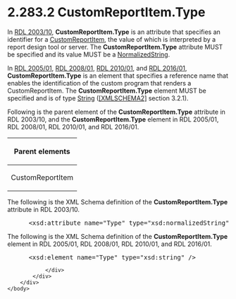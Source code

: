<html dir="LTR" xmlns:mshelp="http://msdn.microsoft.com/mshelp" xmlns:ddue="http://ddue.schemas.microsoft.com/authoring/2003/5" xmlns:xlink="http://www.w3.org/1999/xlink" xmlns:tool="http://www.microsoft.com/tooltip">
    <head>
        <meta http-equiv="Content-Type" content="text/html; CHARSET=utf-8"></meta>
        <meta name="save" content="history"></meta>
        <title>2.283.2 CustomReportItem.Type</title>
        <xml>
            <mshelp:toctitle title="2.283.2 CustomReportItem.Type"></mshelp:toctitle>
            <mshelp:rltitle title="[MS-RDL]: CustomReportItem.Type"></mshelp:rltitle>
            <mshelp:keyword index="A" term="d958207b-0d3b-4c17-8203-04207c3fa5cd"></mshelp:keyword>
            <mshelp:attr name="DCSext.ContentType" value="open specification"></mshelp:attr>
            <mshelp:attr name="AssetID" value="d958207b-0d3b-4c17-8203-04207c3fa5cd"></mshelp:attr>
            <mshelp:attr name="TopicType" value="kbRef"></mshelp:attr>
            <mshelp:attr name="DCSext.Title" value="[MS-RDL]: CustomReportItem.Type" />
        </xml>
    </head>
    <body>
        <div id="header">
            <h1 class="heading">2.283.2 CustomReportItem.Type</h1>
        </div>
        <div id="mainSection">
            <div id="mainBody">
                <div id="allHistory" class="saveHistory"></div>
                <div id="sectionSection0" class="section" name="collapseableSection">
                    

<p>In <a href="a7e2ad00-07c8-4f6d-80ab-3ad55df7b233.html">RDL 2003/10</a>,
<b>CustomReportItem.Type</b> is an attribute that specifies an identifier for a
<a href="6bb7b35c-e517-4444-a96b-9f2ccdd1a642.html">CustomReportItem</a>, the
value of which is interpreted by a report design tool or server. The <b>CustomReportItem.Type</b>
attribute MUST be specified and its value MUST be a <a href="1b08f7bf-7112-4831-979a-fe3f8baae388.html">NormalizedString</a>.</p>

<p>In <a href="3ebe2912-4958-4832-b391-cad1f5e13338.html">RDL 2005/01</a>,
<a href="1e855f94-4617-47e4-b89e-0856c6cb420f.html">RDL 2008/01</a>, <a href="3428e690-a348-4ec7-8a6a-8efb42d2cdee.html">RDL 2010/01</a>, and <a href="52ce3983-2bfc-4e72-9359-42aaf5fe4509.html">RDL 2016/01</a>, <b>CustomReportItem.Type</b>
is an element that specifies a reference name that enables the identification
of the custom program that renders a CustomReportItem. The <b>CustomReportItem.Type</b>
element MUST be specified and is of type <a href="1ed81ef3-a683-45e3-aaad-bd2bbe71bc3d.html">String</a> (<a href="https://go.microsoft.com/fwlink/?LinkId=90610">[XMLSCHEMA2]</a> section
3.2.1).</p>

<p>Following is the parent element of the <b>CustomReportItem.Type</b>
attribute in RDL 2003/10, and the <b>CustomReportItem.Type</b> element in
RDL 2005/01, RDL 2008/01, RDL 2010/01, and RDL 2016/01.</p>

<table>
 <thead>
  <tr>
   <th>
   <p>Parent elements</p>
   </th>
  </tr>
 </thead>
 <tr>
  <td>
  <p>CustomReportItem</p>
  </td>
 </tr>
</table>

<p>The following is the XML Schema definition of the <b>CustomReportItem.Type</b>
attribute in RDL 2003/10.</p>

<dl>
<dd>
<div><pre> &lt;xsd:attribute name=&quot;Type&quot; type=&quot;xsd:normalizedString&quot; use=&quot;required&quot; /&gt;
</pre></div>
</dd></dl>

<p>The following is the XML Schema definition of the <b>CustomReportItem.Type</b>
element in RDL 2005/01, RDL 2008/01, RDL 2010/01, and
RDL 2016/01.</p>

<dl>
<dd>
<div><pre> &lt;xsd:element name=&quot;Type&quot; type=&quot;xsd:string&quot; /&gt;
</pre></div>
</dd></dl>


                </div>
            </div>
        </div>
    </body>
</html>